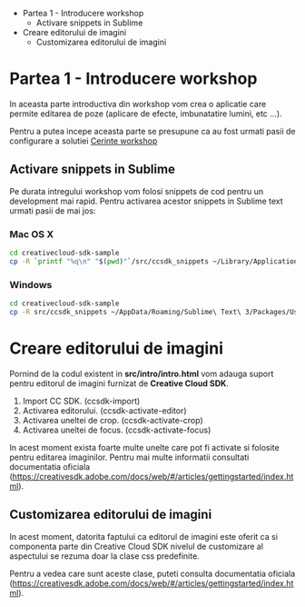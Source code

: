 <!-- MarkdownTOC -->

- Partea 1 - Introducere workshop
    - Activare snippets in Sublime
- Creare editorului de imagini
    - Customizarea editorului de imagini

<!-- /MarkdownTOC -->

# Partea 1 - Introducere workshop

In aceasta parte introductiva din workshop vom crea o aplicatie care permite editarea de poze (aplicare de efecte, imbunatatire lumini, etc ...).

Pentru a putea incepe aceasta parte se presupune ca au fost urmati pasii de configurare a solutiei [Cerinte workshop](../../README.md)

## Activare snippets in Sublime

Pe durata intregului workshop vom folosi snippets de cod pentru un development mai rapid. Pentru activarea acestor snippets in Sublime text urmati pasii de mai jos:

### Mac OS X

```bash
cd creativecloud-sdk-sample
cp -R `printf "%q\n" "$(pwd)"`/src/ccsdk_snippets ~/Library/Application\ Support/Sublime\ Text\ 3/Packages/User/
```

### Windows

```bash
cd creativecloud-sdk-sample
cp -R src/ccsdk_snippets ~/AppData/Roaming/Sublime\ Text\ 3/Packages/User/
```

# Creare editorului de imagini

Pornind de la codul existent in **src/intro/intro.html** vom adauga suport pentru editorul de imagini furnizat de **Creative Cloud SDK**.

1. Import CC SDK. (ccsdk-import)
1. Activarea editorului. (ccsdk-activate-editor)
1. Activarea uneltei de crop. (ccsdk-activate-crop)
1. Activarea uneltei de focus. (ccsdk-activate-focus)

In acest moment exista foarte multe unelte care pot fi activate si folosite pentru editarea imaginilor. Pentru mai multe informatii consultati documentatia oficiala (https://creativesdk.adobe.com/docs/web/#/articles/gettingstarted/index.html).

## Customizarea editorului de imagini

In acest moment, datorita faptului ca editorul de imagini este oferit ca si componenta parte din Creative Cloud SDK nivelul de customizare al aspectului se rezuma doar la clase css predefinite.

Pentru a vedea care sunt aceste clase, puteti consulta documentatia oficiala (https://creativesdk.adobe.com/docs/web/#/articles/gettingstarted/index.html).